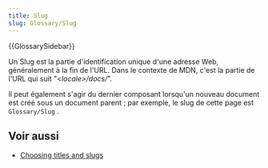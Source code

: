 ```yaml
---
title: Slug
slug: Glossary/Slug
---
```


{{GlossarySidebar}}

Un Slug est la partie d'identification unique d'une adresse Web, généralement à la fin de l'URL. Dans le contexte de MDN, c'est la partie de l'URL qui suit "_\<locale>/docs/_".

Il peut également s'agir du dernier composant lorsqu'un nouveau document est créé sous un document parent ; par exemple, le slug de cette page est `Glossary/Slug` .

## Voir aussi

- [Choosing titles and slugs](/fr/docs/MDN/Writing_guidelines/Writing_style_guide#choosing_titles_and_slugs)
